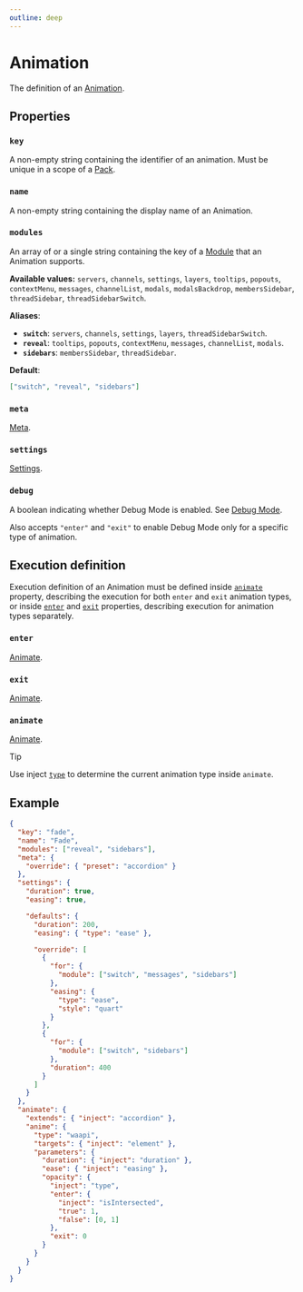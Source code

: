 ```yaml
---
outline: deep
---
```


# Animation

The definition of an [Animation](/usage/basics#animations).

## Properties

### `key`

A non-empty string containing the identifier of an animation. Must be unique in a scope of a [Pack](./pack).

### `name`

A non-empty string containing the display name of an Animation.

### `modules` <Badge type="info" text="optional" />

An array of or a single string containing the key of a [Module](/usage/modules) that an Animation supports.

**Available values:** `servers`, `channels`, `settings`, `layers`, `tooltips`, `popouts`, `contextMenu`, `messages`,
`channelList`, `modals`, `modalsBackdrop`, `membersSidebar`, `threadSidebar`, `threadSidebarSwitch`.

**Aliases**:
- **`switch`**: `servers`, `channels`, `settings`, `layers`, `threadSidebarSwitch`.
- **`reveal`**: `tooltips`, `popouts`, `contextMenu`, `messages`, `channelList`, `modals`.
- **`sidebars`**: `membersSidebar`, `threadSidebar`.

**Default**:
```json
["switch", "reveal", "sidebars"]
```

### `meta` <Badge type="info" text="optional" />

[Meta](./meta).

### `settings` <Badge type="info" text="optional" />

[Settings](./settings).

### `debug` <Badge type="info" text="optional" />

A boolean indicating whether Debug Mode is enabled. See [Debug Mode](/create/debug-mode).

Also accepts `"enter"` and `"exit"` to enable Debug Mode only for a specific type of animation.

## Execution definition

Execution definition of an Animation must be defined inside [`animate`](./animation#animate) property,
describing the execution for both `enter` and `exit` animation types,
or inside [`enter`](./animation#enter) and [`exit`](./animation#exit) properties,
describing execution for animation types separately.

### `enter` <Badge type="info" text="optional" />

[Animate](./animate).

### `exit` <Badge type="info" text="optional" />

[Animate](./animate).

### `animate` <Badge type="info" text="optional" />

[Animate](./animate).

> [!TIP]
> Use inject [`type`](./injects/general#type) to determine the current animation type inside `animate`.

## Example

```json
{
  "key": "fade",
  "name": "Fade",
  "modules": ["reveal", "sidebars"],
  "meta": {
    "override": { "preset": "accordion" }
  },
  "settings": {
    "duration": true,
    "easing": true,

    "defaults": {
      "duration": 200,
      "easing": { "type": "ease" },

      "override": [
        {
          "for": {
            "module": ["switch", "messages", "sidebars"]
          },
          "easing": {
            "type": "ease",
            "style": "quart"
          }
        },
        {
          "for": {
            "module": ["switch", "sidebars"]
          },
          "duration": 400
        }
      ]
    }
  },
  "animate": {
    "extends": { "inject": "accordion" },
    "anime": {
      "type": "waapi",
      "targets": { "inject": "element" },
      "parameters": {
        "duration": { "inject": "duration" },
        "ease": { "inject": "easing" },
        "opacity": {
          "inject": "type",
          "enter": {
            "inject": "isIntersected",
            "true": 1,
            "false": [0, 1]
          },
          "exit": 0
        }
      }
    }
  }
}
```